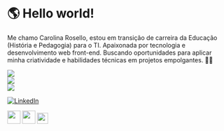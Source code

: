 <h1> 🌎 Hello world! </h1>

<p>Me chamo Carolina Rosello, estou em transição de carreira da Educação (História e Pedagogia) para o TI. Apaixonada por tecnologia e desenvolvimento web front-end. Buscando oportunidades para aplicar minha criatividade e habilidades técnicas em projetos empolgantes. 🖖🏽 </p>

![](https://github-readme-stats.vercel.app/api?username=carolinarosello&theme=bear&hide_border=false&include_all_commits=false&count_private=false)<br/>
![](https://github-readme-streak-stats.herokuapp.com/?user=carolinarosello&theme=bear&hide_border=false)<br/>
![](https://github-readme-stats.vercel.app/api/top-langs/?username=carolinarosello&theme=bear&hide_border=false&include_all_commits=false&count_private=false&layout=compact)


[![LinkedIn](https://img.shields.io/badge/LinkedIn-%230077B5.svg?logo=linkedin&logoColor=white)](https://linkedin.com/in/carolina-rosello) 

<div>

<img src="https://cdn.jsdelivr.net/gh/devicons/devicon/icons/html5/html5-original-wordmark.svg" height=30px; /> <img src="https://cdn.jsdelivr.net/gh/devicons/devicon/icons/css3/css3-original-wordmark.svg" height=30px;/> <img src="https://cdn.jsdelivr.net/gh/devicons/devicon/icons/javascript/javascript-original.svg" height=25px; />


</div>



<!-- Proudly created with GPRM ( https://gprm.itsvg.in ) -->
